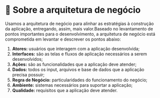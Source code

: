 # 📌 Sobre a arquitetura de negócio

Usamos a arquitetura de negócio para alinhar as estratégias à construção da aplicação, entregando, assim, mais valor.Baseado no levantamento de pontos importantes para o desenvolvimento, a arquitetura de negócio está comprometida em levantar e descrever os pontos abaixo:

1. **Atores:** usuários que interagem com a aplicação desenvolvida;
2. **Interfaces:** são as telas e fluxos de aplicação necessários a serem desenvolvidos;
3. **Ações:** são as funcionalidades que a aplicação deve atender;
4. **Dados:** todos os input, arquivos e base de dados que a aplicação precisa possuir;
5. **Regra de Negócio:** particularidades do funcionamento do negócio;
6. **Ambiente:** sistemas necessários para suportar a aplicação;
7. **Qualidade:** requisitos que a aplicação deve atender.
